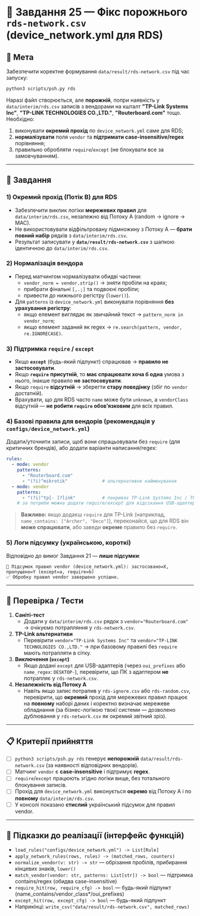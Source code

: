 # 🧩 Завдання 25 — Фікс порожнього `rds-network.csv` (device_network.yml для RDS)

## 🎯 Мета
Забезпечити коректне формування `data/result/rds-network.csv` під час запуску:
```bash
python3 scripts/psh.py rds
```
Наразі файл створюється, але **порожній**, попри наявність у `data/interim/rds.csv` записів з вендорами на кшталт **"TP-Link Systems Inc"**, **"TP-LINK TECHNOLOGIES CO.,LTD."**, **"Routerboard.com"** тощо.  
Необхідно:
1) виконувати **окремий прохід** по `device_network.yml` саме для RDS;  
2) **нормалізувати** поля `vendor` та **підтримати case-insensitive/regex** порівняння;  
3) правильно обробляти `require`/`except` (не блокувати все за замовчуванням).

---

## 🔧 Завдання

### 1) Окремий прохід (Потік B) для RDS
- Забезпечити виклик логіки **мережевих правил** для `data/interim/rds.csv`, незалежно від Потоку A (random → ignore → MAC).
- Не використовувати відфільтровану підмножину з Потоку A — **брати повний набір** рядків з `data/interim/rds.csv`.
- Результат записувати у **`data/result/rds-network.csv`** з шапкою ідентичною до `data/interim/rds.csv`.

### 2) Нормалізація вендора
- Перед матчингом нормалізувати обидві частини:
  - `vendor_norm = vendor.strip()` → зняти пробіли на краях;
  - прибрати фінальні `[,.;]` та подвоєні пробіли;
  - привести до нижнього регістру (`lower()`).
- Для `patterns` із `device_network.yml` виконувати порівняння **без урахування регістру**:
  - якщо елемент виглядає як звичайний текст → `pattern_norm in vendor_norm`;
  - якщо елемент заданий як regex → `re.search(pattern, vendor, re.IGNORECASE)`.

### 3) Підтримка `require` / `except`
- Якщо **`except`** (будь-який підпункт) спрацював → **правило не застосовувати**.
- Якщо **`require`** **присутній**, то **має спрацювати хоча б одна** умова з нього, інакше правило **не застосовувати**.
- Якщо `require` **відсутній** → зберегти **стару поведінку** (збіг по `vendor` достатній).
- Врахувати, що для RDS часто `name` може бути `unknown`, а `vendorClass` відсутній — **не робити `require` обовʼязковим** для всіх правил.

### 4) Базові правила для вендорів (рекомендація у `configs/device_network.yml`)
Додати/уточнити записи, щоб вони спрацьовували без `require` (для критичних брендів), або додати варіанти написання/regex:
```yaml
rules:
  - mode: vendor
    patterns:
      - "Routerboard.com"
      - "(?i)^mikrotik"             # альтернативне найменування
  - mode: vendor
    patterns:
      - "(?i)^tp[- ]?link"          # покриває TP-Link Systems Inc / TP-LINK TECHNOLOGIES CO.,LTD.
    # за потреби можна додати require/except для відсікання USB-адаптерів
```
> **Важливо:** якщо додаєш `require` для TP-Link (наприклад, `name_contains: ["Archer", "Deco"]`), переконайся, що для RDS він **може спрацювати**, або заведи **окреме** правило без `require`.

### 5) Логи підсумку (українською, короткі)
Відповідно до вимог Завдання 21 — **лише підсумки**:
```
🔧 Підсумок правил vendor (device_network.yml): застосовано=X, пропущено=Y (except=a, require=b)
✅ Обробку правил vendor завершено успішно.
```

---

## 🧪 Перевірка / Тести

1) **Саніті-тест**
   - Додати у `data/interim/rds.csv` рядок з `vendor="Routerboard.com"` → очікуємо потрапляння у `rds-network.csv`.
2) **TP-Link альтернативи**
   - Перевірити `vendor="TP-Link Systems Inc"` та `vendor="TP-LINK TECHNOLOGIES CO.,LTD."` → при базовому правилі без `require` мають потрапляти в сітку.
3) **Виключення (`except`)**
   - Якщо додані `except` для USB-адаптерів (через `oui_prefixes` або `name_regex`: `DESKTOP-`), перевірити, що ПК з адаптером **не** потрапляє у `rds-network.csv`.
4) **Незалежність від Потоку A**
   - Навіть якщо запис потрапив у `rds-ignore.csv` або `rds-random.csv`, перевірити, що **окремий** прохід для мережевих правил працює на **повному** наборі даних і коректно визначає мережеве обладнання (за бізнес-логікою твоєї системи — дозволено дублювання у `rds-network.csv` як окремий звітний зріз).

---

## 📋 Критерії прийняття
- [ ] `python3 scripts/psh.py rds` генерує **непорожній** `data/result/rds-network.csv` (за наявності відповідних вендорів).
- [ ] Матчинг `vendor` є **case-insensitive** і підтримує **regex**.
- [ ] `require`/`except` працюють згідно логіки вище, без тотального блокування записів.
- [ ] Прохід для `device_network.yml` виконується **окремо** від Потоку A і по **повному** `data/interim/rds.csv`.
- [ ] У консолі показано **стислий** український підсумок для правил vendor.

---

## 🧱 Підказки до реалізації (інтерфейс функцій)
- `load_rules("configs/device_network.yml") -> List[Rule]`
- `apply_network_rules(rows, rules) -> (matched_rows, counters)`
- `normalize_vendor(v: str) -> str` — обрізання пробілів, прибирання кінцевих знаків, `lower()`
- `match_vendor(vendor: str, patterns: List[str]) -> bool` — підтримка contains/regex (обидва case-insensitive)
- `require_hit(row, require_cfg) -> bool` — будь-який підпункт (name_contains/vendor_class*/oui_prefixes)
- `except_hit(row, except_cfg) -> bool` — будь-який підпункт
- Наприкінці: `write_csv("data/result/rds-network.csv", matched_rows)`

